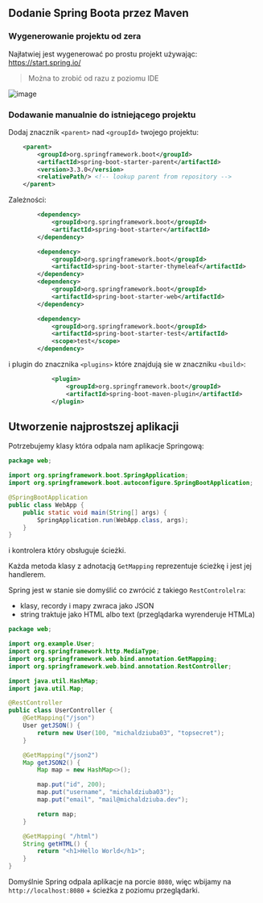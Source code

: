 ## Dodanie Spring Boota przez Maven

### Wygenerowanie projektu od zera

Najłatwiej jest wygenerować po prostu projekt używając: https://start.spring.io/

> Można to zrobić od razu z poziomu IDE

![image](https://github.com/michaldziuba03/java/assets/43048524/621312e9-45b6-4bdb-a7ae-ee01a51e0cf8)


### Dodawanie manualnie do istniejącego projektu

Dodaj znacznik `<parent>` nad `<groupId>` twojego projektu:
```xml
    <parent>
        <groupId>org.springframework.boot</groupId>
        <artifactId>spring-boot-starter-parent</artifactId>
        <version>3.3.0</version>
        <relativePath/> <!-- lookup parent from repository -->
    </parent>
```

Zależności:

```xml
        <dependency>
            <groupId>org.springframework.boot</groupId>
            <artifactId>spring-boot-starter</artifactId>
        </dependency>

        <dependency>
            <groupId>org.springframework.boot</groupId>
            <artifactId>spring-boot-starter-thymeleaf</artifactId>
        </dependency>
        <dependency>
            <groupId>org.springframework.boot</groupId>
            <artifactId>spring-boot-starter-web</artifactId>
        </dependency>

        <dependency>
            <groupId>org.springframework.boot</groupId>
            <artifactId>spring-boot-starter-test</artifactId>
            <scope>test</scope>
        </dependency>
```

i plugin do znacznika `<plugins>` które znajdują sie w znaczniku `<build>`:

```xml
            <plugin>
                <groupId>org.springframework.boot</groupId>
                <artifactId>spring-boot-maven-plugin</artifactId>
            </plugin>
```


## Utworzenie najprostszej aplikacji

Potrzebujemy klasy która odpala nam aplikacje Springową:

```java
package web;

import org.springframework.boot.SpringApplication;
import org.springframework.boot.autoconfigure.SpringBootApplication;

@SpringBootApplication
public class WebApp {
    public static void main(String[] args) {
        SpringApplication.run(WebApp.class, args);
    }
}
```

i kontrolera który obsługuje ścieżki.

Każda metoda klasy z adnotacją `GetMapping` reprezentuje ścieżkę i jest jej handlerem.

Spring jest w stanie sie domyślić co zwrócić z takiego `RestControlelra`:
- klasy, recordy i mapy zwraca jako JSON
- string traktuje jako HTML albo text (przeglądarka wyrenderuje HTMLa)

```java
package web;

import org.example.User;
import org.springframework.http.MediaType;
import org.springframework.web.bind.annotation.GetMapping;
import org.springframework.web.bind.annotation.RestController;

import java.util.HashMap;
import java.util.Map;

@RestController
public class UserController {
    @GetMapping("/json")
    User getJSON() {
        return new User(100, "michaldziuba03", "topsecret");
    }

    @GetMapping("/json2")
    Map getJSON2() {
        Map map = new HashMap<>();

        map.put("id", 200);
        map.put("username", "michaldziuba03");
        map.put("email", "mail@michaldziuba.dev");

        return map;
    }

    @GetMapping( "/html")
    String getHTML() {
        return "<h1>Hello World</h1>";
    }
}
```

Domyślnie Spring odpala aplikacje na porcie `8080`, więc wbijamy na `http://localhost:8080` + ścieżka z poziomu przeglądarki.
